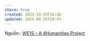 ```yaml
---
share: true
created: 2023-10-24T18:26
updated: 2024-08-25T20:43
---
```

Nguồn:: [WE1S – A 4Humanities Project](https://we1s.ucsb.edu/)

